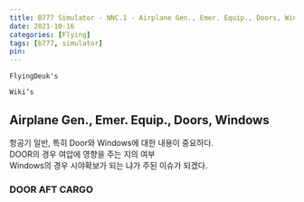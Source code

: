 ```yaml
---
title: B777 Simulator - NNC.1 - Airplane Gen., Emer. Equip., Doors, Windows
date: 2021-10-16
categories: [Flying]
tags: [b777, simulator]
pin:
---
```


`FlyingDeuk's`
>

`Wiki’s`
>

## Airplane Gen., Emer. Equip., Doors, Windows
항공기 일반, 특히 Door와 Windows에 대한 내용이 중요하다. <br>
DOOR의 경우 여압에 영향을 주는 지의 여부 <br>
Windows의 경우 시야확보가 되는 냐가 주된 이슈가 되겠다. 

### DOOR AFT CARGO
